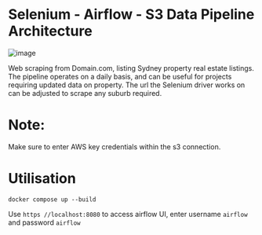 # Selenium - Airflow - S3 Data Pipeline Architecture

![image](https://github.com/user-attachments/assets/fee587b2-9531-4f1b-acc8-3e0fd779a600)


Web scraping from Domain.com, listing Sydney property real estate listings. The pipeline operates on a daily basis, and can be useful for projects requiring updated data on property. 
The url the Selenium driver works on can be adjusted to scrape any suburb required.

# Note:
Make sure to enter AWS key credentials within the s3 connection.

# Utilisation
```
docker compose up --build
```
Use ``` https //localhost:8080 ``` to access airflow UI, enter username ``` airflow ``` and password ``` airflow ```
